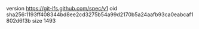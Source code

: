 version https://git-lfs.github.com/spec/v1
oid sha256:1193ff408344bd8ee2cd3275b54a99d2170b5a24aafb93ca0eabcaf1802d6f3b
size 1493
